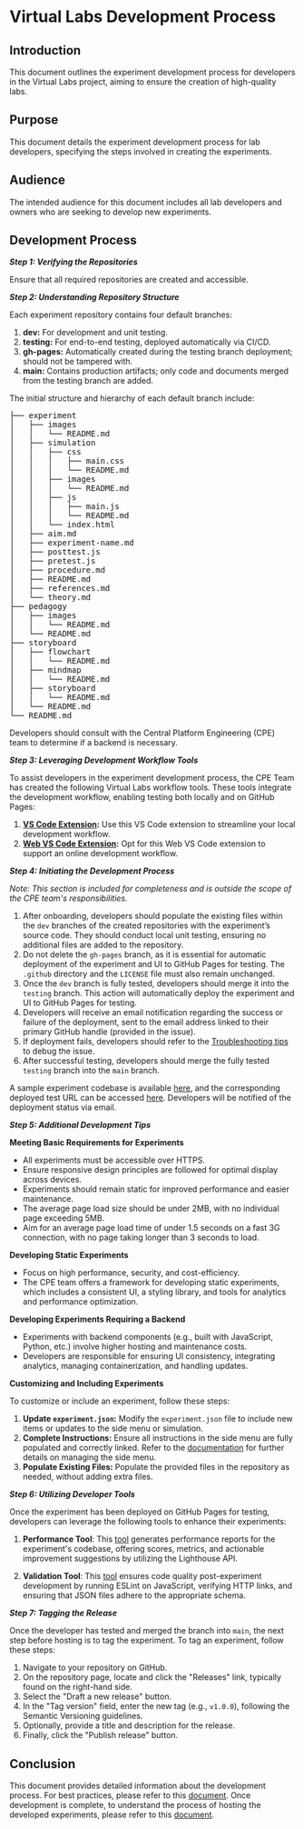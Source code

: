 # Virtual Labs Development Process

## Introduction

This document outlines the experiment development process for developers in the Virtual Labs project, aiming to ensure the creation of high-quality labs.

## Purpose

This document details the experiment development process for lab developers, specifying the steps involved in creating the experiments.

## Audience

The intended audience for this document includes all lab developers and owners who are seeking to develop new experiments.

## Development Process

***Step 1: Verifying the Repositories***

Ensure that all required repositories are created and accessible.

***Step 2: Understanding Repository Structure***

Each experiment repository contains four default branches:

1. **dev:** For development and unit testing.
2. **testing:** For end-to-end testing, deployed automatically via CI/CD.
3. **gh-pages:** Automatically created during the testing branch deployment; should not be tampered with.
4. **main:** Contains production artifacts; only code and documents merged from the testing branch are added.

The initial structure and hierarchy of each default branch include:

<pre>
├── experiment
│   ├── images
│   │   └── README.md
│   ├── simulation
│   │   ├── css
│   │   │   ├── main.css
│   │   │   └── README.md
│   │   ├── images
│   │   │   └── README.md
│   │   ├── js
│   │   │   ├── main.js
│   │   │   └── README.md
│   │   └── index.html
│   ├── aim.md
│   ├── experiment-name.md
│   ├── posttest.js
│   ├── pretest.js
│   ├── procedure.md
│   ├── README.md
│   ├── references.md
│   └── theory.md
├── pedagogy
│   ├── images
│   │   └── README.md
│   └── README.md
├── storyboard
│   ├── flowchart
│   │   └── README.md
│   ├── mindmap
│   │   └── README.md
│   ├── storyboard
│   │   └── README.md
│   └── README.md
└── README.md
</pre>

Developers should consult with the Central Platform Engineering (CPE) team to determine if a backend is necessary.

***Step 3: Leveraging Development Workflow Tools***

To assist developers in the experiment development process, the CPE Team has created the following Virtual Labs workflow tools. These tools integrate the development workflow, enabling testing both locally and on GitHub Pages:

1. **[VS Code Extension](https://github.com/virtual-labs/tool-vscode-plugin):** Use this VS Code extension to streamline your local development workflow.
2. **[Web VS Code Extension](https://github.com/virtual-labs/tool-web-ext-vscode):** Opt for this Web VS Code extension to support an online development workflow.

***Step 4: Initiating the Development Process***

*Note: This section is included for completeness and is outside the scope of the CPE team's responsibilities.*

1. After onboarding, developers should populate the existing files within the `dev` branches of the created repositories with the experiment’s source code. They should conduct local unit testing, ensuring no additional files are added to the repository.
2. Do not delete the `gh-pages` branch, as it is essential for automatic deployment of the experiment and UI to GitHub Pages for testing. The `.github` directory and the `LICENSE` file must also remain unchanged.
3. Once the `dev` branch is fully tested, developers should merge it into the `testing` branch. This action will automatically deploy the experiment and UI to GitHub Pages for testing.
4. Developers will receive an email notification regarding the success or failure of the deployment, sent to the email address linked to their primary GitHub handle (provided in the issue).
5. If deployment fails, developers should refer to the [Troubleshooting tips](https://github.com/virtual-labs/vlabs-systems/blob/main/src/systems-engineer-role/ci-cd-pipeline.md#troubleshooting-experiment-deployment-script) to debug the issue.
6. After successful testing, developers should merge the fully tested `testing` branch into the `main` branch.

A sample experiment codebase is available [here](https://github.com/virtual-labs/ph3-exp-dev-process/tree/main/sample/experiment), and the corresponding deployed test URL can be accessed [here](https://virtual-labs.github.io/exp-bubble-sort-iiith/). Developers will be notified of the deployment status via email.

***Step 5: Additional Development Tips***

**Meeting Basic Requirements for Experiments**

- All experiments must be accessible over HTTPS.
- Ensure responsive design principles are followed for optimal display across devices.
- Experiments should remain static for improved performance and easier maintenance.
- The average page load size should be under 2MB, with no individual page exceeding 5MB.
- Aim for an average page load time of under 1.5 seconds on a fast 3G connection, with no page taking longer than 3 seconds to load.

**Developing Static Experiments**

- Focus on high performance, security, and cost-efficiency.
- The CPE team offers a framework for developing static experiments, which includes a consistent UI, a styling library, and tools for analytics and performance optimization.

**Developing Experiments Requiring a Backend**

- Experiments with backend components (e.g., built with JavaScript, Python, etc.) involve higher hosting and maintenance costs.
- Developers are responsible for ensuring UI consistency, integrating analytics, managing containerization, and handling updates.

**Customizing and Including Experiments**

To customize or include an experiment, follow these steps:

1. **Update `experiment.json`:** Modify the `experiment.json` file to include new items or updates to the side menu or simulation.
2. **Complete Instructions:** Ensure all instructions in the side menu are fully populated and correctly linked. Refer to the [documentation](https://github.com/virtual-labs/ph3-lab-mgmt/blob/master/docs/exp-side-menu.org) for further details on managing the side menu.
3. **Populate Existing Files:** Populate the provided files in the repository as needed, without adding extra files.

***Step 6: Utilizing Developer Tools***

Once the experiment has been deployed on GitHub Pages for testing, developers can leverage the following tools to enhance their experiments:

1. **Performance Tool**: This [tool](https://github.com/virtual-labs/tool-performance) generates performance reports for the experiment's codebase, offering scores, metrics, and actionable improvement suggestions by utilizing the Lighthouse API.

2. **Validation Tool**: This [tool](https://github.com/virtual-labs/tool-validation) ensures code quality post-experiment development by running ESLint on JavaScript, verifying HTTP links, and ensuring that JSON files adhere to the appropriate schema.

***Step 7: Tagging the Release***

Once the developer has tested and merged the branch into `main`, the next step before hosting is to tag the experiment. To tag an experiment, follow these steps:

1. Navigate to your repository on GitHub.
2. On the repository page, locate and click the "Releases" link, typically found on the right-hand side.
3. Select the "Draft a new release" button.
4. In the "Tag version" field, enter the new tag (e.g., `v1.0.0`), following the Semantic Versioning guidelines.
5. Optionally, provide a title and description for the release.
6. Finally, click the "Publish release" button.

## Conclusion

This document provides detailed information about the development process. For best practices, please refer to this [document](https://virtual-labs.github.io/app-vlead-web/development/#best-practices). Once development is complete, to understand the process of hosting the developed experiments, please refer to this [document](https://github.com/virtual-labs/engineers-forum/blob/master/hosting-process.md).

